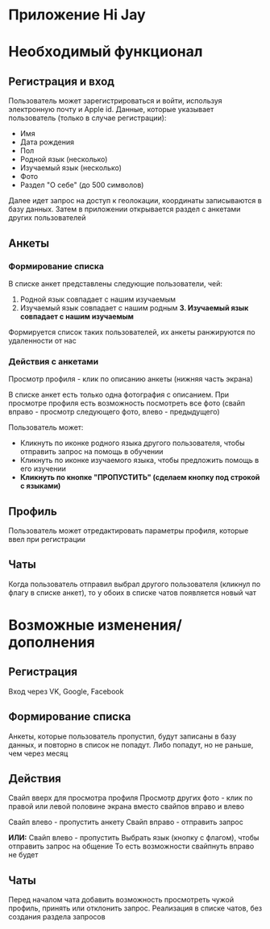 # Приложение Hi Jay



# Необходимый функционал

## Регистрация и вход

Пользователь может зарегистрироваться и войти, используя электронную почту и Apple id. Данные, которые указывает пользователь (только в случае регистрации): 

 - Имя
 - Дата рождения
 - Пол
 - Родной язык (несколько)
 - Изучаемый язык (несколько)
 - Фото
 - Раздел "О себе" (до 500 символов)

Далее идет запрос на доступ к геолокации, координаты записываются в базу данных. Затем в приложении открывается раздел с анкетами других пользователей

## Анкеты

### Формирование списка

В списке анкет представлены следующие пользователи, чей:

 1. Родной язык совпадает с нашим изучаемым
 2. Изучаемый язык совпадает с нашим родным
 **3. Изучаемый язык совпадает с нашим изучаемым**

Формируется список таких пользователей, их анкеты ранжируются по удаленности от нас

### Действия с анкетами

Просмотр профиля - клик по описанию анкеты (нижняя часть экрана)

В списке анкет есть только одна фотография с описанием. При просмотре профиля есть возможность посмотреть все фото (свайп вправо - просмотр следующего фото, влево - предыдущего)

Пользователь может:

 - Кликнуть по иконке родного языка другого пользователя, чтобы отправить запрос на помощь в обучении
 - Кликнуть по иконке изучаемого языка, чтобы предложить помощь в его изучении
 - **Кликнуть по кнопке "ПРОПУСТИТЬ" (сделаем кнопку под строкой с языками)**


## Профиль
Пользователь может отредактировать параметры профиля, которые ввел при регистрации

## Чаты

Когда пользователь отправил выбрал другого пользователя (кликнул по флагу в списке анкет), то у обоих в списке чатов появляется новый чат

  

# Возможные изменения/дополнения

## Регистрация

Вход через VK, Google, Facebook

## Формирование списка

Анкеты, которые пользователь пропустил, будут записаны в базу данных, и повторно в список не попадут. Либо попадут, но не раньше, чем через месяц

## Действия

Свайп вверх для просмотра профиля
Просмотр других фото - клик по правой или левой половине экрана вместо свайпов вправо и влево

Свайп влево - пропустить анкету
Свайп вправо - отправить запрос

**ИЛИ:** 
Свайп влево - пропустить
Выбрать язык (кнопку с флагом), чтобы отправить запрос на общение
То есть возможности свайпнуть вправо не будет

## Чаты
Перед началом чата добавить возможность просмотреть чужой профиль, принять или отклонить запрос. Реализация в списке чатов, без создания раздела запросов
